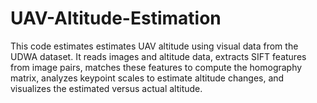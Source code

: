 # UAV-Altitude-Estimation
This code estimates estimates UAV altitude using visual data from the UDWA dataset. It reads images and altitude data, extracts SIFT features from image pairs, matches these features to compute the homography matrix, analyzes keypoint scales to estimate altitude changes, and visualizes the estimated versus actual altitude.
